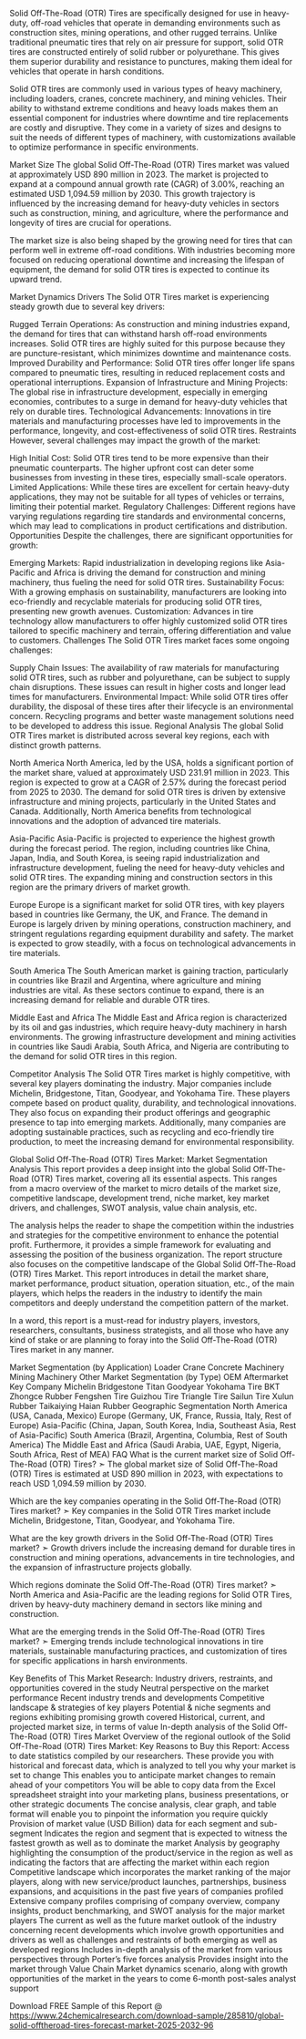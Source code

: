 Solid Off-The-Road (OTR) Tires are specifically designed for use in heavy-duty, off-road vehicles that operate in demanding environments such as construction sites, mining operations, and other rugged terrains. Unlike traditional pneumatic tires that rely on air pressure for support, solid OTR tires are constructed entirely of solid rubber or polyurethane. This gives them superior durability and resistance to punctures, making them ideal for vehicles that operate in harsh conditions.

Solid OTR tires are commonly used in various types of heavy machinery, including loaders, cranes, concrete machinery, and mining vehicles. Their ability to withstand extreme conditions and heavy loads makes them an essential component for industries where downtime and tire replacements are costly and disruptive. They come in a variety of sizes and designs to suit the needs of different types of machinery, with customizations available to optimize performance in specific environments.

Market Size
The global Solid Off-The-Road (OTR) Tires market was valued at approximately USD 890 million in 2023. The market is projected to expand at a compound annual growth rate (CAGR) of 3.00%, reaching an estimated USD 1,094.59 million by 2030. This growth trajectory is influenced by the increasing demand for heavy-duty vehicles in sectors such as construction, mining, and agriculture, where the performance and longevity of tires are crucial for operations.

The market size is also being shaped by the growing need for tires that can perform well in extreme off-road conditions. With industries becoming more focused on reducing operational downtime and increasing the lifespan of equipment, the demand for solid OTR tires is expected to continue its upward trend.

Market Dynamics
Drivers
The Solid OTR Tires market is experiencing steady growth due to several key drivers:

Rugged Terrain Operations: As construction and mining industries expand, the demand for tires that can withstand harsh off-road environments increases. Solid OTR tires are highly suited for this purpose because they are puncture-resistant, which minimizes downtime and maintenance costs.
Improved Durability and Performance: Solid OTR tires offer longer life spans compared to pneumatic tires, resulting in reduced replacement costs and operational interruptions.
Expansion of Infrastructure and Mining Projects: The global rise in infrastructure development, especially in emerging economies, contributes to a surge in demand for heavy-duty vehicles that rely on durable tires.
Technological Advancements: Innovations in tire materials and manufacturing processes have led to improvements in the performance, longevity, and cost-effectiveness of solid OTR tires.
Restraints
However, several challenges may impact the growth of the market:

High Initial Cost: Solid OTR tires tend to be more expensive than their pneumatic counterparts. The higher upfront cost can deter some businesses from investing in these tires, especially small-scale operators.
Limited Applications: While these tires are excellent for certain heavy-duty applications, they may not be suitable for all types of vehicles or terrains, limiting their potential market.
Regulatory Challenges: Different regions have varying regulations regarding tire standards and environmental concerns, which may lead to complications in product certifications and distribution.
Opportunities
Despite the challenges, there are significant opportunities for growth:

Emerging Markets: Rapid industrialization in developing regions like Asia-Pacific and Africa is driving the demand for construction and mining machinery, thus fueling the need for solid OTR tires.
Sustainability Focus: With a growing emphasis on sustainability, manufacturers are looking into eco-friendly and recyclable materials for producing solid OTR tires, presenting new growth avenues.
Customization: Advances in tire technology allow manufacturers to offer highly customized solid OTR tires tailored to specific machinery and terrain, offering differentiation and value to customers.
Challenges
The Solid OTR Tires market faces some ongoing challenges:

Supply Chain Issues: The availability of raw materials for manufacturing solid OTR tires, such as rubber and polyurethane, can be subject to supply chain disruptions. These issues can result in higher costs and longer lead times for manufacturers.
Environmental Impact: While solid OTR tires offer durability, the disposal of these tires after their lifecycle is an environmental concern. Recycling programs and better waste management solutions need to be developed to address this issue.
Regional Analysis
The global Solid OTR Tires market is distributed across several key regions, each with distinct growth patterns.

North America
North America, led by the USA, holds a significant portion of the market share, valued at approximately USD 231.91 million in 2023. This region is expected to grow at a CAGR of 2.57% during the forecast period from 2025 to 2030. The demand for solid OTR tires is driven by extensive infrastructure and mining projects, particularly in the United States and Canada. Additionally, North America benefits from technological innovations and the adoption of advanced tire materials.

Asia-Pacific
Asia-Pacific is projected to experience the highest growth during the forecast period. The region, including countries like China, Japan, India, and South Korea, is seeing rapid industrialization and infrastructure development, fueling the need for heavy-duty vehicles and solid OTR tires. The expanding mining and construction sectors in this region are the primary drivers of market growth.

Europe
Europe is a significant market for solid OTR tires, with key players based in countries like Germany, the UK, and France. The demand in Europe is largely driven by mining operations, construction machinery, and stringent regulations regarding equipment durability and safety. The market is expected to grow steadily, with a focus on technological advancements in tire materials.

South America
The South American market is gaining traction, particularly in countries like Brazil and Argentina, where agriculture and mining industries are vital. As these sectors continue to expand, there is an increasing demand for reliable and durable OTR tires.

Middle East and Africa
The Middle East and Africa region is characterized by its oil and gas industries, which require heavy-duty machinery in harsh environments. The growing infrastructure development and mining activities in countries like Saudi Arabia, South Africa, and Nigeria are contributing to the demand for solid OTR tires in this region.

Competitor Analysis
The Solid OTR Tires market is highly competitive, with several key players dominating the industry. Major companies include Michelin, Bridgestone, Titan, Goodyear, and Yokohama Tire. These players compete based on product quality, durability, and technological innovations. They also focus on expanding their product offerings and geographic presence to tap into emerging markets. Additionally, many companies are adopting sustainable practices, such as recycling and eco-friendly tire production, to meet the increasing demand for environmental responsibility.

Global Solid Off-The-Road (OTR) Tires Market: Market Segmentation Analysis
This report provides a deep insight into the global Solid Off-The-Road (OTR) Tires market, covering all its essential aspects. This ranges from a macro overview of the market to micro details of the market size, competitive landscape, development trend, niche market, key market drivers, and challenges, SWOT analysis, value chain analysis, etc.

The analysis helps the reader to shape the competition within the industries and strategies for the competitive environment to enhance the potential profit. Furthermore, it provides a simple framework for evaluating and assessing the position of the business organization. The report structure also focuses on the competitive landscape of the Global Solid Off-The-Road (OTR) Tires Market. This report introduces in detail the market share, market performance, product situation, operation situation, etc., of the main players, which helps the readers in the industry to identify the main competitors and deeply understand the competition pattern of the market.

In a word, this report is a must-read for industry players, investors, researchers, consultants, business strategists, and all those who have any kind of stake or are planning to foray into the Solid Off-The-Road (OTR) Tires market in any manner.

Market Segmentation (by Application)
Loader
Crane
Concrete Machinery
Mining Machinery
Other
Market Segmentation (by Type)
OEM
Aftermarket
Key Company
Michelin
Bridgestone
Titan
Goodyear
Yokohama Tire
BKT
Zhongce Rubber
Fengshen Tire
Guizhou Tire
Triangle Tire
Sailun Tire
Xulun Rubber
Taikaiying
Haian Rubber
Geographic Segmentation
North America (USA, Canada, Mexico)
Europe (Germany, UK, France, Russia, Italy, Rest of Europe)
Asia-Pacific (China, Japan, South Korea, India, Southeast Asia, Rest of Asia-Pacific)
South America (Brazil, Argentina, Columbia, Rest of South America)
The Middle East and Africa (Saudi Arabia, UAE, Egypt, Nigeria, South Africa, Rest of MEA)
FAQ 
What is the current market size of Solid Off-The-Road (OTR) Tires?
➣ The global market size of Solid Off-The-Road (OTR) Tires is estimated at USD 890 million in 2023, with expectations to reach USD 1,094.59 million by 2030.

Which are the key companies operating in the Solid Off-The-Road (OTR) Tires market?
➣ Key companies in the Solid OTR Tires market include Michelin, Bridgestone, Titan, Goodyear, and Yokohama Tire.

What are the key growth drivers in the Solid Off-The-Road (OTR) Tires market?
➣ Growth drivers include the increasing demand for durable tires in construction and mining operations, advancements in tire technologies, and the expansion of infrastructure projects globally.

Which regions dominate the Solid Off-The-Road (OTR) Tires market?
➣ North America and Asia-Pacific are the leading regions for Solid OTR Tires, driven by heavy-duty machinery demand in sectors like mining and construction.

What are the emerging trends in the Solid Off-The-Road (OTR) Tires market?
➣ Emerging trends include technological innovations in tire materials, sustainable manufacturing practices, and customization of tires for specific applications in harsh environments.

Key Benefits of This Market Research:
Industry drivers, restraints, and opportunities covered in the study
Neutral perspective on the market performance
Recent industry trends and developments
Competitive landscape & strategies of key players
Potential & niche segments and regions exhibiting promising growth covered
Historical, current, and projected market size, in terms of value
In-depth analysis of the Solid Off-The-Road (OTR) Tires Market
Overview of the regional outlook of the Solid Off-The-Road (OTR) Tires Market:
Key Reasons to Buy this Report:
Access to date statistics compiled by our researchers. These provide you with historical and forecast data, which is analyzed to tell you why your market is set to change
This enables you to anticipate market changes to remain ahead of your competitors
You will be able to copy data from the Excel spreadsheet straight into your marketing plans, business presentations, or other strategic documents
The concise analysis, clear graph, and table format will enable you to pinpoint the information you require quickly
Provision of market value (USD Billion) data for each segment and sub-segment
Indicates the region and segment that is expected to witness the fastest growth as well as to dominate the market
Analysis by geography highlighting the consumption of the product/service in the region as well as indicating the factors that are affecting the market within each region
Competitive landscape which incorporates the market ranking of the major players, along with new service/product launches, partnerships, business expansions, and acquisitions in the past five years of companies profiled
Extensive company profiles comprising of company overview, company insights, product benchmarking, and SWOT analysis for the major market players
The current as well as the future market outlook of the industry concerning recent developments which involve growth opportunities and drivers as well as challenges and restraints of both emerging as well as developed regions
Includes in-depth analysis of the market from various perspectives through Porter’s five forces analysis
Provides insight into the market through Value Chain
Market dynamics scenario, along with growth opportunities of the market in the years to come
6-month post-sales analyst support

Download FREE Sample of this Report @ https://www.24chemicalresearch.com/download-sample/285810/global-solid-offtheroad-tires-forecast-market-2025-2032-96
